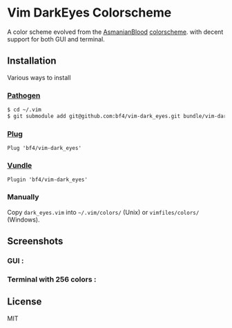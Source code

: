 # Vim DarkEyes Colorscheme

A color scheme evolved from the [AsmanianBlood](http://www.vim.org/scripts/script.php?script_id=2499)
[colorscheme](https://github.com/Droggelbecher/dotfiles-public/blob/8fee1094f7f1686c8439ad4be31a7ed5923578af/.vim/colors/asmanian_blood.vim).
with decent support for both GUI and terminal.

## Installation

Various ways to install

### [Pathogen](https://github.com/tpope/vim-pathogen)

```sh
$ cd ~/.vim
$ git submodule add git@github.com:bf4/vim-dark_eyes.git bundle/vim-dark_eyes
```

### [Plug](https://github.com/gmarik/Vundle.vi://github.com/junegunn/vim-plug)


```vim
Plug 'bf4/vim-dark_eyes'
```

### [Vundle](https://github.com/gmarik/Vundle.vim)

```vim
Plugin 'bf4/vim-dark_eyes'
```

### Manually

Copy ```dark_eyes.vim``` into ```~/.vim/colors/``` (Unix) or
```vimfiles/colors/``` (Windows).


## Screenshots

### GUI :

### Terminal with 256 colors :

## License

MIT
